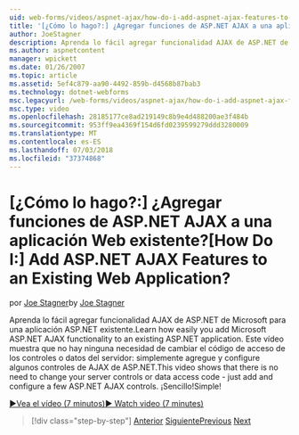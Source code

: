 ```yaml
---
uid: web-forms/videos/aspnet-ajax/how-do-i-add-aspnet-ajax-features-to-an-existing-web-application
title: '[¿Cómo lo hago?:] ¿Agregar funciones de ASP.NET AJAX a una aplicación Web existente? | Microsoft Docs'
author: JoeStagner
description: Aprenda lo fácil agregar funcionalidad AJAX de ASP.NET de Microsoft para una aplicación ASP.NET existente. Este vídeo se muestra que no hay ninguna necesidad de cambiar el servidor...
ms.author: aspnetcontent
manager: wpickett
ms.date: 01/26/2007
ms.topic: article
ms.assetid: 5ef4c879-aa90-4492-859b-d4568b87bab3
ms.technology: dotnet-webforms
msc.legacyurl: /web-forms/videos/aspnet-ajax/how-do-i-add-aspnet-ajax-features-to-an-existing-web-application
msc.type: video
ms.openlocfilehash: 28185177ce8ad219149c8b9e4d488200ae3f484b
ms.sourcegitcommit: 953ff9ea4369f154d6fd0239599279ddd3280009
ms.translationtype: MT
ms.contentlocale: es-ES
ms.lasthandoff: 07/03/2018
ms.locfileid: "37374868"
---
```

<a name="how-do-i-add-aspnet-ajax-features-to-an-existing-web-application"></a><span data-ttu-id="4bcc8-105">[¿Cómo lo hago?:] ¿Agregar funciones de ASP.NET AJAX a una aplicación Web existente?</span><span class="sxs-lookup"><span data-stu-id="4bcc8-105">[How Do I:] Add ASP.NET AJAX Features to an Existing Web Application?</span></span>
====================
<span data-ttu-id="4bcc8-106">por [Joe Stagner](https://github.com/JoeStagner)</span><span class="sxs-lookup"><span data-stu-id="4bcc8-106">by [Joe Stagner](https://github.com/JoeStagner)</span></span>

<span data-ttu-id="4bcc8-107">Aprenda lo fácil agregar funcionalidad AJAX de ASP.NET de Microsoft para una aplicación ASP.NET existente.</span><span class="sxs-lookup"><span data-stu-id="4bcc8-107">Learn how easily you add Microsoft ASP.NET AJAX functionality to an existing ASP.NET application.</span></span> <span data-ttu-id="4bcc8-108">Este vídeo muestra que no hay ninguna necesidad de cambiar el código de acceso de los controles o datos del servidor: simplemente agregue y configure algunos controles de AJAX de ASP.NET.</span><span class="sxs-lookup"><span data-stu-id="4bcc8-108">This video shows that there is no need to change your server controls or data access code - just add and configure a few ASP.NET AJAX controls.</span></span> <span data-ttu-id="4bcc8-109">¡Sencillo!</span><span class="sxs-lookup"><span data-stu-id="4bcc8-109">Simple!</span></span>

[<span data-ttu-id="4bcc8-110">&#9654;Vea el vídeo (7 minutos)</span><span class="sxs-lookup"><span data-stu-id="4bcc8-110">&#9654; Watch video (7 minutes)</span></span>](https://channel9.msdn.com/Blogs/ASP-NET-Site-Videos/how-do-i-add-aspnet-ajax-features-to-an-existing-web-application)

> [!div class="step-by-step"]
> <span data-ttu-id="4bcc8-111">[Anterior](how-do-i-make-client-side-network-callbacks-with-aspnet-ajax.md)
> [Siguiente](how-do-i-aspnet-ajax-enable-an-existing-web-service.md)</span><span class="sxs-lookup"><span data-stu-id="4bcc8-111">[Previous](how-do-i-make-client-side-network-callbacks-with-aspnet-ajax.md)
[Next](how-do-i-aspnet-ajax-enable-an-existing-web-service.md)</span></span>
